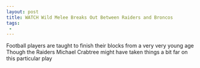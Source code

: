 ```yaml
---
layout: post
title: WATCH Wild Melee Breaks Out Between Raiders and Broncos
tags:
 -
---
```

Football players are taught to finish their blocks from a very very young age Though the Raiders Michael Crabtree might have taken things a bit far on this particular play
